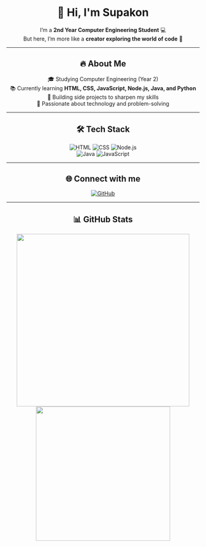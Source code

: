 <div align="center">

<h1 align="center">👋 Hi, I'm Supakon</h1>

I’m a **2nd Year Computer Engineering Student** 💻  
But here, I’m more like a **creator exploring the world of code** 🚀  

---

## 🔥 About Me  

🎓 Studying Computer Engineering (Year 2) <br/>
📚 Currently learning **HTML, CSS, JavaScript, Node.js, Java, and Python**  
🔧 Building side projects to sharpen my skills  
🌟 Passionate about technology and problem-solving  

---

## 🛠 Tech Stack  

![HTML](https://img.shields.io/badge/-HTML-E34F26?logo=html5&logoColor=white&labelColor=E34F26)
![CSS](https://img.shields.io/badge/-CSS-1572B6?logo=css3&logoColor=white)
![Node.js](https://img.shields.io/badge/-Node.js-339933?logo=node.js&logoColor=white)  
![Java](https://img.shields.io/badge/-Java-007396?logo=openjdk&logoColor=white)
![JavaScript](https://img.shields.io/badge/-JavaScript-F7DF1E?logo=javascript&logoColor=black&labelColor=F7DF1E)

---

## 🌐 Connect with me  

[![GitHub](https://img.shields.io/badge/GitHub-181717?style=for-the-badge&logo=github&logoColor=white)](https://github.com/Supakon33)

---

## 📊 GitHub Stats  

<img src="https://github-readme-stats.vercel.app/api?username=Supakon33&show_icons=true&theme=radical" width="450"/>

<br/>

<img src="https://github-readme-stats.vercel.app/api/top-langs/?username=Supakon33&layout=compact&theme=tokyonight" width="350"/>

</div>
